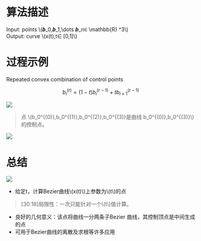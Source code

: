 # 算法描述   
    
Input: points  \\(𝒃_0,𝒃_1,\dots 𝒃_n∈ \mathbb{R} ^3\\)       
Output: curve \\(x(t),t∈ [0,1]\\)    


# 过程示例    

Repeated convex combination of control points   

$$
b_i^{(r)}=(1-t)b_i^{(r-1)}+tb_{i+1}^{(r-1)}
$$

![](../assets/B曲2-2.png) 

> 点 \\(b_0^{(0)},b_0^{(1)},b_0^{(2)},b_0^{(3)}是曲线 b_0^{(0)},b_0^{(3)}\\)的控制点。    

![](../assets/B曲-23-1.png)   

# 总结   

![](../assets/B曲-27.png)   

* 给定t，计算Bezier曲线\\(x(t)\\)上参数为\\(t\\)的点    

> [30:18]局限性：一次只能针对一个\\(t\\)值计算。    

* 良好的几何意义：该点将曲线一分两条子Bezier 曲线，其控制顶点是中间生成的点    
* 可用于Bezier曲线的离散及求根等许多应用    

